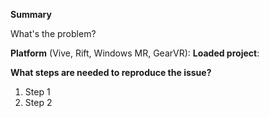 **Summary**

What's the problem?

**Platform** (Vive, Rift, Windows MR, GearVR): 
**Loaded project**: 

**What steps are needed to reproduce the issue?**

1. Step 1
1. Step 2
